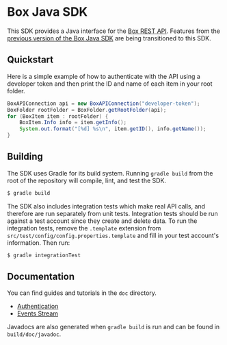 Box Java SDK
============

This SDK provides a Java interface for the [Box REST API](https://developers.box.com/docs/). Features from the [previous version of the Box Java SDK](https://github.com/box/box-java-sdk-v2) are being transitioned to this SDK.

Quickstart
----------

Here is a simple example of how to authenticate with the API using a developer token and then print the ID and name of each item in your root folder.

```java
BoxAPIConnection api = new BoxAPIConnection("developer-token");
BoxFolder rootFolder = BoxFolder.getRootFolder(api);
for (BoxItem item : rootFolder) {
    BoxItem.Info info = item.getInfo();
    System.out.format("[%d] %s\n", item.getID(), info.getName());
}
```

Building
--------

The SDK uses Gradle for its build system. Running `gradle build` from the root of the repository will compile, lint, and test the SDK.

```bash
$ gradle build
```

The SDK also includes integration tests which make real API calls, and therefore are run separately from unit tests. Integration tests should be run against a test account since they create and delete data. To run the integration tests, remove the `.template` extension from `src/test/config/config.properties.template` and fill in your test account's information. Then run:

```bash
$ gradle integrationTest
```

Documentation
-------------

You can find guides and tutorials in the `doc` directory.

* [Authentication](doc/authentication.md)
* [Events Stream](doc/events.md)

Javadocs are also generated when `gradle build` is run and can be found in `build/doc/javadoc`.
